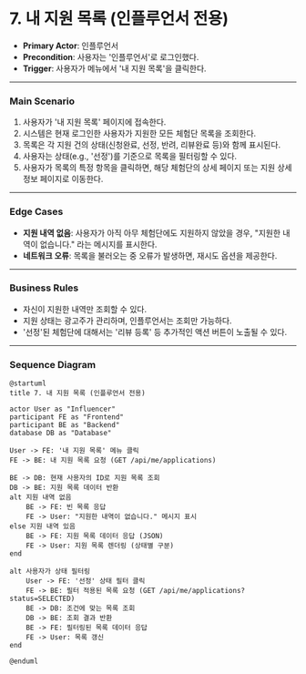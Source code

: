 # 7. 내 지원 목록 (인플루언서 전용)

- **Primary Actor**: 인플루언서
- **Precondition**: 사용자는 '인플루언서'로 로그인했다.
- **Trigger**: 사용자가 메뉴에서 '내 지원 목록'을 클릭한다.

---

### Main Scenario

1. 사용자가 '내 지원 목록' 페이지에 접속한다.
2. 시스템은 현재 로그인한 사용자가 지원한 모든 체험단 목록을 조회한다.
3. 목록은 각 지원 건의 상태(신청완료, 선정, 반려, 리뷰완료 등)와 함께 표시된다.
4. 사용자는 상태(e.g., '선정')를 기준으로 목록을 필터링할 수 있다.
5. 사용자가 목록의 특정 항목을 클릭하면, 해당 체험단의 상세 페이지 또는 지원 상세 정보 페이지로 이동한다.

---

### Edge Cases

- **지원 내역 없음**: 사용자가 아직 아무 체험단에도 지원하지 않았을 경우, "지원한 내역이 없습니다." 라는 메시지를 표시한다.
- **네트워크 오류**: 목록을 불러오는 중 오류가 발생하면, 재시도 옵션을 제공한다.

---

### Business Rules

- 자신이 지원한 내역만 조회할 수 있다.
- 지원 상태는 광고주가 관리하며, 인플루언서는 조회만 가능하다.
- '선정'된 체험단에 대해서는 '리뷰 등록' 등 추가적인 액션 버튼이 노출될 수 있다.

---

### Sequence Diagram

```plantuml
@startuml
title 7. 내 지원 목록 (인플루언서 전용)

actor User as "Influencer"
participant FE as "Frontend"
participant BE as "Backend"
database DB as "Database"

User -> FE: '내 지원 목록' 메뉴 클릭
FE -> BE: 내 지원 목록 요청 (GET /api/me/applications)

BE -> DB: 현재 사용자의 ID로 지원 목록 조회
DB -> BE: 지원 목록 데이터 반환
alt 지원 내역 없음
    BE -> FE: 빈 목록 응답
    FE -> User: "지원한 내역이 없습니다." 메시지 표시
else 지원 내역 있음
    BE -> FE: 지원 목록 데이터 응답 (JSON)
    FE -> User: 지원 목록 렌더링 (상태별 구분)
end

alt 사용자가 상태 필터링
    User -> FE: '선정' 상태 필터 클릭
    FE -> BE: 필터 적용된 목록 요청 (GET /api/me/applications?status=SELECTED)
    BE -> DB: 조건에 맞는 목록 조회
    DB -> BE: 조회 결과 반환
    BE -> FE: 필터링된 목록 데이터 응답
    FE -> User: 목록 갱신
end

@enduml
```
